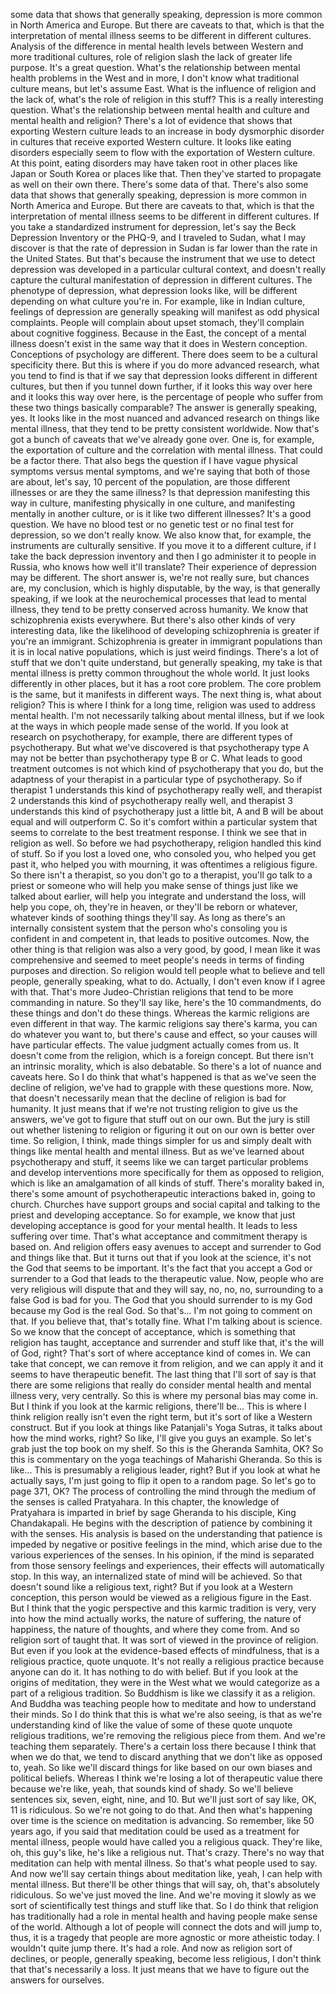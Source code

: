  some data that shows that generally speaking, depression is more common in North America and Europe. But there are caveats to that, which is that the interpretation of mental illness seems to be different in different cultures. Analysis of the difference in mental health levels between Western and more traditional cultures, role of religion slash the lack of greater life purpose. It's a great question. What's the relationship between mental health problems in the West and in more, I don't know what traditional culture means, but let's assume East. What is the influence of religion and the lack of, what's the role of religion in this stuff? This is a really interesting question. What's the relationship between mental health and culture and mental health and religion? There's a lot of evidence that shows that exporting Western culture leads to an increase in body dysmorphic disorder in cultures that receive exported Western culture. It looks like eating disorders especially seem to flow with the exportation of Western culture. At this point, eating disorders may have taken root in other places like Japan or South Korea or places like that. Then they've started to propagate as well on their own there. There's some data of that. There's also some data that shows that generally speaking, depression is more common in North America and Europe. But there are caveats to that, which is that the interpretation of mental illness seems to be different in different cultures. If you take a standardized instrument for depression, let's say the Beck Depression Inventory or the PHQ-9, and I traveled to Sudan, what I may discover is that the rate of depression in Sudan is far lower than the rate in the United States. But that's because the instrument that we use to detect depression was developed in a particular cultural context, and doesn't really capture the cultural manifestation of depression in different cultures. The phenotype of depression, what depression looks like, will be different depending on what culture you're in. For example, like in Indian culture, feelings of depression are generally speaking will manifest as odd physical complaints. People will complain about upset stomach, they'll complain about cognitive fogginess. Because in the East, the concept of a mental illness doesn't exist in the same way that it does in Western conception. Conceptions of psychology are different. There does seem to be a cultural specificity there. But this is where if you do more advanced research, what you tend to find is that if we say that depression looks different in different cultures, but then if you tunnel down further, if it looks this way over here and it looks this way over here, is the percentage of people who suffer from these two things basically comparable? The answer is generally speaking, yes. It looks like in the most nuanced and advanced research on things like mental illness, that they tend to be pretty consistent worldwide. Now that's got a bunch of caveats that we've already gone over. One is, for example, the exportation of culture and the correlation with mental illness. That could be a factor there. That also begs the question if I have vague physical symptoms versus mental symptoms, and we're saying that both of those are about, let's say, 10 percent of the population, are those different illnesses or are they the same illness? Is that depression manifesting this way in culture, manifesting physically in one culture, and manifesting mentally in another culture, or is it like two different illnesses? It's a good question. We have no blood test or no genetic test or no final test for depression, so we don't really know. We also know that, for example, the instruments are culturally sensitive. If you move it to a different culture, if I take the back depression inventory and then I go administer it to people in Russia, who knows how well it'll translate? Their experience of depression may be different. The short answer is, we're not really sure, but chances are, my conclusion, which is highly disputable, by the way, is that generally speaking, if we look at the neurochemical processes that lead to mental illness, they tend to be pretty conserved across humanity. We know that schizophrenia exists everywhere. But there's also other kinds of very interesting data, like the likelihood of developing schizophrenia is greater if you're an immigrant. Schizophrenia is greater in immigrant populations than it is in local native populations, which is just weird findings. There's a lot of stuff that we don't quite understand, but generally speaking, my take is that mental illness is pretty common throughout the whole world. It just looks differently in other places, but it has a root core problem. The core problem is the same, but it manifests in different ways. The next thing is, what about religion? This is where I think for a long time, religion was used to address mental health. I'm not necessarily talking about mental illness, but if we look at the ways in which people made sense of the world. If you look at research on psychotherapy, for example, there are different types of psychotherapy. But what we've discovered is that psychotherapy type A may not be better than psychotherapy type B or C. What leads to good treatment outcomes is not which kind of psychotherapy that you do, but the adaptness of your therapist in a particular type of psychotherapy. So if therapist 1 understands this kind of psychotherapy really well, and therapist 2 understands this kind of psychotherapy really well, and therapist 3 understands this kind of psychotherapy just a little bit, A and B will be about equal and will outperform C. So it's comfort within a particular system that seems to correlate to the best treatment response. I think we see that in religion as well. So before we had psychotherapy, religion handled this kind of stuff. So if you lost a loved one, who consoled you, who helped you get past it, who helped you with mourning, it was oftentimes a religious figure. So there isn't a therapist, so you don't go to a therapist, you'll go talk to a priest or someone who will help you make sense of things just like we talked about earlier, will help you integrate and understand the loss, will help you cope, oh, they're in heaven, or they'll be reborn or whatever, whatever kinds of soothing things they'll say. As long as there's an internally consistent system that the person who's consoling you is confident in and competent in, that leads to positive outcomes. Now, the other thing is that religion was also a very good, by good, I mean like it was comprehensive and seemed to meet people's needs in terms of finding purposes and direction. So religion would tell people what to believe and tell people, generally speaking, what to do. Actually, I don't even know if I agree with that. That's more Judeo-Christian religions that tend to be more commanding in nature. So they'll say like, here's the 10 commandments, do these things and don't do these things. Whereas the karmic religions are even different in that way. The karmic religions say there's karma, you can do whatever you want to, but there's cause and effect, so your causes will have particular effects. The value judgment actually comes from us. It doesn't come from the religion, which is a foreign concept. But there isn't an intrinsic morality, which is also debatable. So there's a lot of nuance and caveats here. So I do think that what's happened is that as we've seen the decline of religion, we've had to grapple with these questions more. Now, that doesn't necessarily mean that the decline of religion is bad for humanity. It just means that if we're not trusting religion to give us the answers, we've got to figure that stuff out on our own. But the jury is still out whether listening to religion or figuring it out on our own is better over time. So religion, I think, made things simpler for us and simply dealt with things like mental health and mental illness. But as we've learned about psychotherapy and stuff, it seems like we can target particular problems and develop interventions more specifically for them as opposed to religion, which is like an amalgamation of all kinds of stuff. There's morality baked in, there's some amount of psychotherapeutic interactions baked in, going to church. Churches have support groups and social capital and talking to the priest and developing acceptance. So for example, we know that just developing acceptance is good for your mental health. It leads to less suffering over time. That's what acceptance and commitment therapy is based on. And religion offers easy avenues to accept and surrender to God and things like that. But it turns out that if you look at the science, it's not the God that seems to be important. It's the fact that you accept a God or surrender to a God that leads to the therapeutic value. Now, people who are very religious will dispute that and they will say, no, no, no, surrounding to a false God is bad for you. The God that you should surrender to is my God because my God is the real God. So that's... I'm not going to comment on that. If you believe that, that's totally fine. What I'm talking about is science. So we know that the concept of acceptance, which is something that religion has taught, acceptance and surrender and stuff like that, it's the will of God, right? That's sort of where acceptance kind of comes in. We can take that concept, we can remove it from religion, and we can apply it and it seems to have therapeutic benefit. The last thing that I'll sort of say is that there are some religions that really do consider mental health and mental illness very, very centrally. So this is where my personal bias may come in. But I think if you look at the karmic religions, there'll be... This is where I think religion really isn't even the right term, but it's sort of like a Western construct. But if you look at things like Patanjali's Yoga Sutras, it talks about how the mind works, right? So like, I'll give you guys an example. So let's grab just the top book on my shelf. So this is the Gheranda Samhita, OK? So this is commentary on the yoga teachings of Maharishi Gheranda. So this is like... This is presumably a religious leader, right? But if you look at what he actually says, I'm just going to flip it open to a random page. So let's go to page 371, OK? The process of controlling the mind through the medium of the senses is called Pratyahara. In this chapter, the knowledge of Pratyahara is imparted in brief by sage Gheranda to his disciple, King Chandakapali. He begins with the description of patience by combining it with the senses. His analysis is based on the understanding that patience is impeded by negative or positive feelings in the mind, which arise due to the various experiences of the senses. In his opinion, if the mind is separated from those sensory feelings and experiences, their effects will automatically stop. In this way, an internalized state of mind will be achieved. So that doesn't sound like a religious text, right? But if you look at a Western conception, this person would be viewed as a religious figure in the East. But I think that the yogic perspective and this karmic tradition is very, very into how the mind actually works, the nature of suffering, the nature of happiness, the nature of thoughts, and where they come from. And so religion sort of taught that. It was sort of viewed in the province of religion. But even if you look at the evidence-based effects of mindfulness, that is a religious practice, quote unquote. It's not really a religious practice because anyone can do it. It has nothing to do with belief. But if you look at the origins of meditation, they were in the West what we would categorize as a part of a religious tradition. So Buddhism is like we classify it as a religion. And Buddha was teaching people how to meditate and how to understand their minds. So I do think that this is what we're also seeing, is that as we're understanding kind of like the value of some of these quote unquote religious traditions, we're removing the religious piece from them. And we're teaching them separately. There's a certain loss there because I think that when we do that, we tend to discard anything that we don't like as opposed to, yeah. So like we'll discard things for like based on our own biases and political beliefs. Whereas I think we're losing a lot of therapeutic value there because we're like, yeah, that sounds kind of shady. So we'll believe sentences six, seven, eight, nine, and 10. But we'll just sort of say like, OK, 11 is ridiculous. So we're not going to do that. And then what's happening over time is the science on meditation is advancing. So remember, like 50 years ago, if you said that meditation could be used as a treatment for mental illness, people would have called you a religious quack. They're like, oh, this guy's like, he's like a religious nut. That's crazy. There's no way that meditation can help with mental illness. So that's what people used to say. And now we'll say certain things about meditation like, yeah, I can help with mental illness. But there'll be other things that will say, oh, that's absolutely ridiculous. So we've just moved the line. And we're moving it slowly as we sort of scientifically test things and stuff like that. So I do think that religion has traditionally had a role in mental health and having people make sense of the world. Although a lot of people will connect the dots and will jump to, thus, it is a tragedy that people are more agnostic or more atheistic today. I wouldn't quite jump there. It's had a role. And now as religion sort of declines, or people, generally speaking, become less religious, I don't think that that's necessarily a loss. It just means that we have to figure out the answers for ourselves.